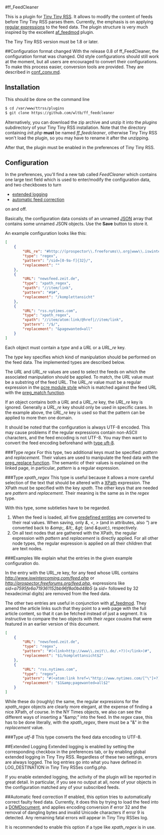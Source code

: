 #ff_FeedCleaner

This is a plugin for [Tiny Tiny RSS](https://github.com/gothfox/Tiny-Tiny-RSS). It allows to modify the content of feeds before Tiny Tiny RSS parses them.
Currently, the emphasis is on applying [regular expressions](http://www.php.net/manual/en/book.pcre.php) to the feed data.
The plugin structure is very much inspired by the excellent [af_feedmod](https://github.com/mbirth/ttrss_plugin-af_feedmod) plugin.

The Tiny Tiny RSS version must be 1.8 or later.

##Configuration format changed
With the release 0.8 of ff_FeedCleaner, the configuration format was changed.
Old style configurations should still work at the moment, but all users are encouraged to convert their configurations.
To make this process easier, conversion tools are provided. They are described in [conf_conv.md](https://github.com/wltb/ff_feedcleaner/blob/master/conf_conv.md#converting-the-configuration).

## Installation
This should be done on the command line

```sh
$ cd /var/www/ttrss/plugins
$ git clone https://github.com/wltb/ff_feedcleaner
```

Alternatively, you can download the zip archive and unzip it into the *plugins* subdirectory of your Tiny Tiny RSS installation.
Note that the directory containing *init.php* **must** be named *ff_feedcleaner*, otherwise Tiny Tiny RSS won't load the plugin, so you may have to rename it after the unzipping.

After that, the plugin must be enabled in the preferences of Tiny Tiny RSS.

## Configuration
In the preferences, you'll find a new tab called *FeedCleaner* which contains one large text field which is used to enter/modify the configuration data,
and two checkboxes to turn

* [extended logging](https://github.com/wltb/ff_feedcleaner#extended-logging)
* [automatic feed correction](https://github.com/wltb/ff_feedcleaner#automatic-feed-correction)

on and off.

Basically, the configuration data consists of an unnamed [JSON](http://json.org/) array that contains some unnamed JSON objects. Use the **Save** button to store it.

An example configuration looks like this:

```json
[
	{
		"URL_re": "#http://(prospector\\.freeforums\\.org|www\\.iswintercoming\\.com)/feed\\.php#",
		"type": "regex",
		"pattern": "/sid=[0-9a-f]{32}/",
		"replacement": ""
	},
	{
		"URL": "newsfeed.zeit.de",
		"type": "xpath_regex",
		"xpath": "//item/link",
		"pattern": "#$#",
		"replacement": "/komplettansicht"
	},
	{
		"URL": "rss.nytimes.com",
		"type": "xpath_regex",
		"xpath": "//item/atom:link/@href|//item/link",
		"pattern": "/$/",
		"replacement": "&pagewanted=all"
	}
]
```

Each object must contain a *type* and a *URL* or a *URL_re* key.

The *type* key specifies which kind of manipulation should be performed on the feed data. The implemented types are described below.

The *URL* and *URL_re* values are used to select the feeds on which the associated manipulation should be applied.
To match, the *URL* value must be a substring of the feed URL.
The *URL_re* value must be a regular expression in the [pcre module style](http://www.php.net/manual/en/book.pcre.php) which is matched against the feed URL with the [preg_match function](http://www.php.net/manual/en/function.preg-match.php).

If an object contains both a *URL* and a *URL_re* key, the *URL_re* key is ignored. Generally a *URL_re* key should only be used in specific cases.
In the example above, the *URL_re* key is used so that the pattern can be applied to more then one domain.

It should be noted that the configuration is always UTF-8 encoded.
This may cause problems if the regular expressions contain non-ASCII characters, and the feed encoding is not UTF-8.
You may then want to convert the feed encoding beforehand with [type uft-8](https://github.com/wltb/ff_feedcleaner#type-utf-8).

###Type *regex*
For this type, two additional keys must be specified: *pattern* and *replacement*.
Their values are used to manipulate the feed data with the [preg_replace function](http://www.php.net/manual/en/function.preg-replace.php).
The semantic of their values is explained on the linked page, in particular, *pattern* is a regular expression.

###Type *xpath_regex*
This type is useful because it allows a more careful selection of the text that should be altered with a [XPath](http://www.w3schools.com/xpath/default.asp) expression. The XPath must be specified with the key *xpath*.
The other keys that are needed are *pattern* and *replacement*. Their meaning is the same as in the *regex* type.

With this type, some subtleties have to be regarded.

1. When the feed is loaded, all five [predefined entities](http://www.w3.org/TR/REC-xml/#sec-predefined-ent) are converted to their real values. When saving, only *&*, *<*, *>* (and in attributes, also *"*) are converted back to *&amp;amp;*, *&amp;lt;*, *&amp;gt;* (and *&amp;quot;*), respectively.
2. On all text nodes that are gathered with the XPath, the regular expression with *pattern* and *replacement* is directly applied. For all other node types, the regular expression is applied on all their children that are text nodes.

###Examples
We explain what the entries in the given example configuration do.

In the entry with the URL_re key, for any feed whose URL contains *http://www.iswintercoming.com/feed.php* or *http://prospector.freeforums.org/feed.php*, expressions like *sid=a7595fe6a719361152bb96f8a0bd48b5* (a *sid=* followed by 32 hexadecimal digits) are removed from the feed data.

The other two entries are useful in conjunction with [af_feedmod](https://github.com/mbirth/ttrss_plugin-af_feedmod).
They amend the article links such that they point to a web page with the full article content, so that it can be fetched instead of just a segment.
It is instructive to compare the two objects with their *regex* cousins that were featured in an earlier version of this document.

```json
[
	{
		"URL": "newsfeed.zeit.de",
		"type": "regex",
		"pattern": "#(<link>http://www\\.zeit\\.de/.+?)(</link>)#",
		"replacement": "$1/komplettansicht$2"
	},
	{
		"URL": "rss.nytimes.com",
		"type": "regex",
		"pattern": "#(<atom:link href=\"http://www.nytimes.com/[^\"]+?)(\")#",
		"replacement": "$1&amp;pagewanted=all$2"
	}
]
```

While these do (roughly) the same, the regular expressions for the *xpath_regex* objects are clearly more elegant, at the expense of finding a nice XPath, of course.
In the NY Times objects, we also can see the different ways of inserting a "&amp;amp;" into the feed. In the *regex* case, this has to be done literally, with the *xpath_regex*, there must be a "&" in the *replacement* value.

###Type *utf-8*
This type converts the feed data encoding to UTF-8.

##Extended Logging
Extended logging is enabled by setting the corresponding checkbox in the preferences tab, or by enabling global extended logging in Tiny Tiny RSS.
Regardless of these two settings, errors are always logged.
The log entries go into what you have defined in LOG_DESTINATION in Tiny Tiny RSSes config.php.

If you enable extended logging, the activity of the plugin will be reported in great detail. In particular, if you see no output at all, none of your objects in the configuration matched any of your subscribed feeds.

##Automatic feed correction
If enabled, this option tries to automatically correct faulty feed data.
Currently, it does this by trying to load the feed into a [DOMDocument](http://www.php.net/manual/en/book.dom.php),
and applies encoding conversion if error 32 and the removal of dangling bytes and invalid Unicode characters if error 9 is detected.
Any remaining fatal errors will appear in Tiny Tiny RSSes log.

It is recommended to enable this option if a type like *xpath_regex* is in use.

